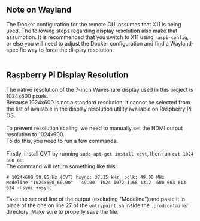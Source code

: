 ## Note on Wayland
The Docker configuration for the remote GUI assumes that X11 is being used.
The following steps regarding display resolution also make that assumption.
It is recommended that you switch to X11 using `raspi-config`, or else you will need to adjust
the Docker configuration and find a Wayland-specific way to force the display resolution.
<br><br>

## Raspberry Pi Display Resolution
The native resolution of the 7-inch Waveshare display used in this project is 1024x600 pixels.<br>
Because 1024x600 is not a standard resolution, it cannot be selected from the list of available in the
display resolution utility available on Raspberry Pi OS.<br>
<br>
To prevent resolution scaling, we need to manually set the HDMI output resolution to 1024x600.<br>
To do this, you need to run a few commands.<br>
<br>
Firstly, install CVT by running `sudo apt-get install xcvt`, then run `cvt 1024 600 60`.<br>
The command will return something like this:
```
# 1024x600 59.85 Hz (CVT) hsync: 37.35 kHz; pclk: 49.00 MHz
Modeline "1024x600_60.00"   49.00  1024 1072 1168 1312  600 603 613 624 -hsync +vsync
```
Take the second line of the output (excluding "Modeline") and paste it in place of the one
on line 27 of the `entrypoint.sh` inside the `.prodcontainer` directory.
Make sure to properly save the file.